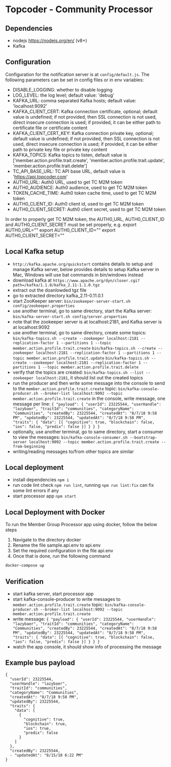 # Topcoder - Community Processor

## Dependencies

- nodejs https://nodejs.org/en/ (v8+)
- Kafka

## Configuration

Configuration for the notification server is at `config/default.js`.
The following parameters can be set in config files or in env variables:

- DISABLE_LOGGING: whether to disable logging
- LOG_LEVEL: the log level; default value: 'debug'
- KAFKA_URL: comma separated Kafka hosts; default value: 'localhost:9092'
- KAFKA_CLIENT_CERT: Kafka connection certificate, optional; default value is undefined;
    if not provided, then SSL connection is not used, direct insecure connection is used;
    if provided, it can be either path to certificate file or certificate content
- KAFKA_CLIENT_CERT_KEY: Kafka connection private key, optional; default value is undefined;
    if not provided, then SSL connection is not used, direct insecure connection is used;
    if provided, it can be either path to private key file or private key content
- KAFKA_TOPICS: Kafka topics to listen, default value is ['member.action.profile.trait.create', 'member.action.profile.trait.update', 'member.action.profile.trait.delete']
- TC_API_BASE_URL: TC API base URL, default value is 'https://api.topcoder.com'
- AUTH0_URL: Auth0 URL, used to get TC M2M token
- AUTH0_AUDIENCE: Auth0 audience, used to get TC M2M token
- TOKEN_CACHE_TIME: Auth0 token cache time, used to get TC M2M token
- AUTH0_CLIENT_ID: Auth0 client id, used to get TC M2M token
- AUTH0_CLIENT_SECRET: Auth0 client secret, used to get TC M2M token

In order to properly get TC M2M token, the AUTH0_URL, AUTH0_CLIENT_ID and AUTH0_CLIENT_SECRET must be set properly, e.g.
export AUTH0_URL="<Auth0 URL>"
export AUTH0_CLIENT_ID="<Auth0 Client ID>"
export AUTH0_CLIENT_SECRET="<Auth0 Client Secret>"

## Local Kafka setup

- `http://kafka.apache.org/quickstart` contains details to setup and manage Kafka server,
  below provides details to setup Kafka server in Mac, Windows will use bat commands in bin/windows instead
- download kafka at `https://www.apache.org/dyn/closer.cgi?path=/kafka/1.1.0/kafka_2.11-1.1.0.tgz`
- extract out the doanlowded tgz file
- go to extracted directory kafka_2.11-0.11.0.1
- start ZooKeeper server:
  `bin/zookeeper-server-start.sh config/zookeeper.properties`
- use another terminal, go to same directory, start the Kafka server:
  `bin/kafka-server-start.sh config/server.properties`
- note that the zookeeper server is at localhost:2181, and Kafka server is at localhost:9092
- use another terminal, go to same directory, create some topics:
  `bin/kafka-topics.sh --create --zookeeper localhost:2181 --replication-factor 1 --partitions 1 --topic member.action.profile.trait.create`
  `bin/kafka-topics.sh --create --zookeeper localhost:2181 --replication-factor 1 --partitions 1 --topic member.action.profile.trait.update`
  `bin/kafka-topics.sh --create --zookeeper localhost:2181 --replication-factor 1 --partitions 1 --topic member.action.profile.trait.delete`
- verify that the topics are created:
  `bin/kafka-topics.sh --list --zookeeper localhost:2181`,
  it should list out the created topics
- run the producer and then write some message into the console to send to the `member.action.profile.trait.create` topic:
  `bin/kafka-console-producer.sh --broker-list localhost:9092 --topic member.action.profile.trait.create`
  in the console, write message, one message per line:
  `{ "payload": { "userId": 23225544, "userHandle": "lazybaer", "traitId": "communities", "categoryName": "Communities", "createdBy": 23225544, "createdAt": "8/7/18 9:58 PM", "updatedBy": 23225544, "updatedAt": "8/7/18 9:58 PM", "traits": { "data": [{ "cognitive": true, "blockchain": false, "ios": false, "predix": false }] } } }`
- optionally, use another terminal, go to same directory, start a consumer to view the messages:
  `bin/kafka-console-consumer.sh --bootstrap-server localhost:9092 --topic member.action.profile.trait.create --from-beginning`
- writing/reading messages to/from other topics are similar

## Local deployment

- install dependencies `npm i`
- run code lint check `npm run lint`, running `npm run lint:fix` can fix some lint errors if any
- start processor app `npm start`

## Local Deployment with Docker

To run the Member Group Processor app using docker, follow the below steps

1. Navigate to the directory docker
2. Rename the file sample.api.env to api.env
3. Set the required configuration in the file api.env
4. Once that is done, run the following command

```bash
docker-compose up
```

## Verification

- start kafka server, start processor app
- start kafka-console-producer to write messages to `member.action.profile.trait.create` topic:
  `bin/kafka-console-producer.sh --broker-list localhost:9092 --topic member.action.profile.trait.create`
- write message:
  `{ "payload": { "userId": 23225544, "userHandle": "lazybaer", "traitId": "communities", "categoryName": "Communities", "createdBy": 23225544, "createdAt": "8/7/18 9:58 PM", "updatedBy": 23225544, "updatedAt": "8/7/18 9:58 PM", "traits": { "data": [{ "cognitive": true, "blockchain": false, "ios": false, "predix": false }] } } }`
- watch the app console, it should show info of processing the message

## Example bus payload

```
{
  "userId": 23225544,
  "userHandle": "lazybaer",
  "traitId": "communities",
  "categoryName": "Communities",
  "createdAt": "8/7/18 9:58 PM",
  "updatedBy": 23225544,
  "traits": {
    "data": [
      {
        "cognitive": true,
        "blockchain": true,
        "ios": true,
        "predix": false
      }
    ]
  },
  "createdBy": 23225544,
  - "updatedAt": "8/15/18 6:22 PM"
}
```
